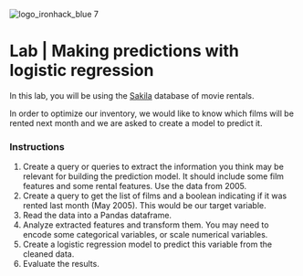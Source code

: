 ![logo_ironhack_blue 7](https://user-images.githubusercontent.com/23629340/40541063-a07a0a8a-601a-11e8-91b5-2f13e4e6b441.png)

# Lab | Making predictions with logistic regression

In this lab, you will be using the [Sakila](https://dev.mysql.com/doc/sakila/en/) database of movie rentals.

In order to optimize our inventory, we would like to know which films will be rented next month and we are asked to create a model to predict it.

### Instructions

1. Create a query or queries to extract the information you think may be relevant for building the prediction model. It should include some film features and some rental features. Use the data from 2005.
2. Create a query to get the list of films and a boolean indicating if it was rented last month (May 2005). This would be our target variable.
3. Read the data into a Pandas dataframe.
4. Analyze extracted features and transform them. You may need to encode some categorical variables, or scale numerical variables.
5. Create a logistic regression model to predict this variable from the cleaned data.
6. Evaluate the results.
